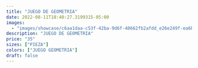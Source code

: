 ```yaml
---
title: "JUEGO DE GEOMETRIA"
date: 2022-08-11T18:40:27.3199315-05:00
images:
  - "images/showcase/c6aa1daa-c53f-42ba-9d6f-40662fb2afdd_e26e249f-ea6b-4dea-af06-9a0d550d51ea.webp"
description: "JUEGO DE GEOMETRIA"
price: "35"
sizes: ["PIEZA"]
colors: ["JUEGO GEOMETRIA"]
draft: false
---
```

